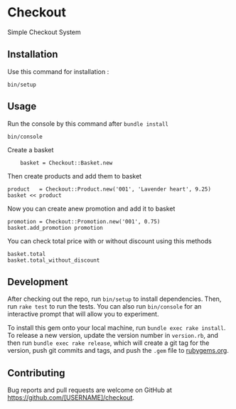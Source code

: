 # Checkout

Simple Checkout System

## Installation

Use this command for installation :

```
bin/setup
```

## Usage
Run the console by this command after `bundle install`
```
bin/console
```
Create a basket
```
    basket = Checkout::Basket.new
```
Then create products and add them to basket
```
product   = Checkout::Product.new('001', 'Lavender heart', 9.25)
basket << product
```
Now you can create anew promotion and add it to basket
```
promotion = Checkout::Promotion.new('001', 0.75)
basket.add_promotion promotion
```
You can check total price with or without discount using this methods
```
basket.total
basket.total_without_discount
```

## Development

After checking out the repo, run `bin/setup` to install dependencies. Then, run `rake test` to run the tests. You can also run `bin/console` for an interactive prompt that will allow you to experiment.

To install this gem onto your local machine, run `bundle exec rake install`. To release a new version, update the version number in `version.rb`, and then run `bundle exec rake release`, which will create a git tag for the version, push git commits and tags, and push the `.gem` file to [rubygems.org](https://rubygems.org).

## Contributing

Bug reports and pull requests are welcome on GitHub at https://github.com/[USERNAME]/checkout.
